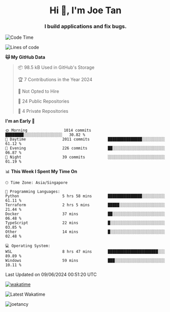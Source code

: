 <h1 align="center">Hi 👋, I'm Joe Tan</h1>
<h3 align="center">I build applications and fix bugs.</h3>

<!--START_SECTION:waka-->
![Code Time](http://img.shields.io/badge/Code%20Time-1%2C369%20hrs%2011%20mins-blue)

![Lines of code](https://img.shields.io/badge/From%20Hello%20World%20I%27ve%20Written-46.5%20million%20lines%20of%20code-blue)

**🐱 My GitHub Data** 

> 📦 98.5 kB Used in GitHub's Storage 
 > 
> 🏆 7 Contributions in the Year 2024
 > 
> 🚫 Not Opted to Hire
 > 
> 📜 24 Public Repositories 
 > 
> 🔑 4 Private Repositories 
 > 
**I'm an Early 🐤** 

```text
🌞 Morning                1014 commits        ████████░░░░░░░░░░░░░░░░░   30.82 % 
🌆 Daytime                2011 commits        ███████████████░░░░░░░░░░   61.12 % 
🌃 Evening                226 commits         ██░░░░░░░░░░░░░░░░░░░░░░░   06.87 % 
🌙 Night                  39 commits          ░░░░░░░░░░░░░░░░░░░░░░░░░   01.19 % 
```


📊 **This Week I Spent My Time On** 

```text
🕑︎ Time Zone: Asia/Singapore

💬 Programming Languages: 
Python                   5 hrs 58 mins       ███████████████░░░░░░░░░░   61.11 % 
Terraform                2 hrs 5 mins        █████░░░░░░░░░░░░░░░░░░░░   21.44 % 
Docker                   37 mins             ██░░░░░░░░░░░░░░░░░░░░░░░   06.48 % 
TypeScript               22 mins             █░░░░░░░░░░░░░░░░░░░░░░░░   03.85 % 
Other                    14 mins             █░░░░░░░░░░░░░░░░░░░░░░░░   02.48 % 

💻 Operating System: 
WSL                      8 hrs 47 mins       ██████████████████████░░░   89.89 % 
Windows                  59 mins             ███░░░░░░░░░░░░░░░░░░░░░░   10.11 % 
```


 Last Updated on 09/06/2024 00:51:20 UTC
<!--END_SECTION:waka-->
[![wakatime](https://wakatime.com/badge/user/e0e3a0f0-6d69-4241-946d-0baaf7b91278.svg)](https://wakatime.com/@e0e3a0f0-6d69-4241-946d-0baaf7b91278)

![Latest Wakatime](https://github.com/joetancy/joetancy/workflows/Latest%20Wakatime/badge.svg)

<p align="left"> <img src="https://komarev.com/ghpvc/?username=joetancy" alt="joetancy" /> </p>

